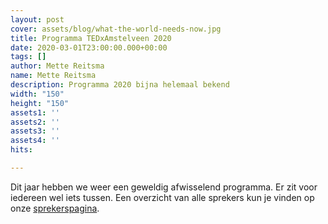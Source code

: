 ```yaml
---
layout: post
cover: assets/blog/what-the-world-needs-now.jpg
title: Programma TEDxAmstelveen 2020
date: 2020-03-01T23:00:00.000+00:00
tags: []
author: Mette Reitsma
name: Mette Reitsma
description: Programma 2020 bijna helemaal bekend
width: "150"
height: "150"
assets1: ''
assets2: ''
assets3: ''
assets4: ''
hits: 

---
```

Dit jaar hebben we weer een geweldig afwisselend programma. Er zit voor iedereen wel iets tussen. Een overzicht van alle sprekers kun je vinden op onze [sprekerspagina](https://tedxamstelveen.com/sprekers/ "Sprekers 2020").